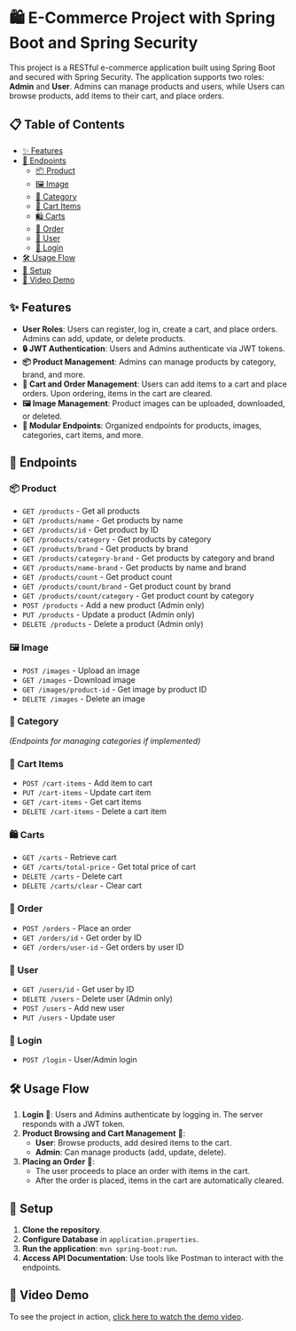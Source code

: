 # 🛍️ E-Commerce Project with Spring Boot and Spring Security

This project is a RESTful e-commerce application built using Spring Boot and secured with Spring Security. The application supports two roles: **Admin** and **User**. Admins can manage products and users, while Users can browse products, add items to their cart, and place orders.

## 📋 Table of Contents
- [✨ Features](#-features)
- [🔗 Endpoints](#-endpoints)
  - [📦 Product](#product)
  - [🖼️ Image](#image)
  - [📁 Category](#category)
  - [🛒 Cart Items](#cart-items)
  - [🛍️ Carts](#carts)
  - [📑 Order](#order)
  - [👤 User](#user)
  - [🔐 Login](#login)
- [🛠️ Usage Flow](#usage-flow)
- [🚀 Setup](#setup)
- [🎥 Video Demo](#video-demo)

## ✨ Features
- **User Roles**: Users can register, log in, create a cart, and place orders. Admins can add, update, or delete products.
- **🔒 JWT Authentication**: Users and Admins authenticate via JWT tokens.
- **📦 Product Management**: Admins can manage products by category, brand, and more.
- **🛒 Cart and Order Management**: Users can add items to a cart and place orders. Upon ordering, items in the cart are cleared.
- **🖼️ Image Management**: Product images can be uploaded, downloaded, or deleted.
- **🔗 Modular Endpoints**: Organized endpoints for products, images, categories, cart items, and more.

## 🔗 Endpoints

### 📦 Product
- `GET /products` - Get all products
- `GET /products/name` - Get products by name
- `GET /products/id` - Get product by ID
- `GET /products/category` - Get products by category
- `GET /products/brand` - Get products by brand
- `GET /products/category-brand` - Get products by category and brand
- `GET /products/name-brand` - Get products by name and brand
- `GET /products/count` - Get product count
- `GET /products/count/brand` - Get product count by brand
- `GET /products/count/category` - Get product count by category
- `POST /products` - Add a new product (Admin only)
- `PUT /products` - Update a product (Admin only)
- `DELETE /products` - Delete a product (Admin only)

### 🖼️ Image
- `POST /images` - Upload an image
- `GET /images` - Download image
- `GET /images/product-id` - Get image by product ID
- `DELETE /images` - Delete an image

### 📁 Category
_(Endpoints for managing categories if implemented)_

### 🛒 Cart Items
- `POST /cart-items` - Add item to cart
- `PUT /cart-items` - Update cart item
- `GET /cart-items` - Get cart items
- `DELETE /cart-items` - Delete a cart item

### 🛍️ Carts
- `GET /carts` - Retrieve cart
- `GET /carts/total-price` - Get total price of cart
- `DELETE /carts` - Delete cart
- `DELETE /carts/clear` - Clear cart

### 📑 Order
- `POST /orders` - Place an order
- `GET /orders/id` - Get order by ID
- `GET /orders/user-id` - Get orders by user ID

### 👤 User
- `GET /users/id` - Get user by ID
- `DELETE /users` - Delete user (Admin only)
- `POST /users` - Add new user
- `PUT /users` - Update user

### 🔐 Login
- `POST /login` - User/Admin login

## 🛠️ Usage Flow

1. **Login** 🔐: Users and Admins authenticate by logging in. The server responds with a JWT token.
2. **Product Browsing and Cart Management** 🛒:
   - **User**: Browse products, add desired items to the cart.
   - **Admin**: Can manage products (add, update, delete).
3. **Placing an Order** 📑:
   - The user proceeds to place an order with items in the cart.
   - After the order is placed, items in the cart are automatically cleared.

## 🚀 Setup

1. **Clone the repository**.
2. **Configure Database** in `application.properties`.
3. **Run the application**: `mvn spring-boot:run`.
4. **Access API Documentation**: Use tools like Postman to interact with the endpoints.

## 🎥 Video Demo

To see the project in action, [click here to watch the demo video](https://drive.google.com/file/d/1HcDmFcQnMpsQlGdUIl85bNpk3FhmXE0N/view?usp=drive_link).
